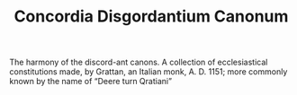 ---
title: Concordia Disgordantium Canonum
letter: C
permalink: "/definitions/bld-concordia-disgordantium-canonum.html"
body: The harmony of the discord-ant canons. A collection of ecclesiastical constitutions
  made, by Grattan, an Italian monk, A. D. 1151; more commonly known by the name of
  “Deere turn Qratiani”
published_at: '2018-07-07'
source: Black's Law Dictionary 2nd Ed (1910)
layout: post
---